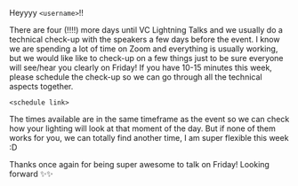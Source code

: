 Heyyyy `<username>`!!

There are four (!!!!) more days until VC Lightning Talks and we usually do a technical check-up with the speakers a few days before the event. I know we are spending a lot of time on Zoom and everything is usually working, but we would like like to check-up on a few things just to be sure everyone will see/hear you clearly on Friday! If you have 10-15 minutes this week, please schedule the check-up so we can go through all the technical aspects together.

`<schedule link>`

The times available are in the same timeframe as the event so we can check how your lighting will look at that moment of the day. But if none of them works for you, we can totally find another time, I am super flexible this week :D

Thanks once again for being super awesome to talk on Friday! Looking forward ✨✨

